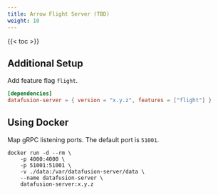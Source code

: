 ```yaml
---
title: Arrow Flight Server (TBD)
weight: 10
---
```


{{< toc >}}

## Additional Setup

Add feature flag `flight`.

```toml
[dependencies]
datafusion-server = { version = "x.y.z", features = ["flight"] }
```

## Using Docker

Map gRPC listening ports. The default port is `51001`.

```shell
docker run -d --rm \
    -p 4000:4000 \
    -p 51001:51001 \
    -v ./data:/var/datafusion-server/data \
    --name datafusion-server \
    datafusion-server:x.y.z
```
